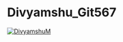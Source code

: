 # Divyamshu_Git567
[![DivyamshuM](https://circleci.com/gh/DivyamshuM/Divyamshu_Git567.svg?style=svg)](https://app.circleci.com/pipelines/github/DivyamshuM/Divyamshu_Git567?branch=Mocking&filter=all)
